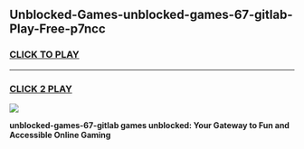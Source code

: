 
## Unblocked-Games-unblocked-games-67-gitlab-Play-Free-p7ncc
<h3>
<a href="https://premium76.site?title=unblocked-games-67-gitlab&ref=23A">CLICK TO PLAY</a></h3>
<hr>

<h3>
<a href="https://premium76.site?title=unblocked-games-67-gitlab&ref=23A">CLICK 2 PLAY</a>
  
</h3>

<a href="https://premium76.site?title=unblocked-games-67-gitlab&ref=23A"><img src="https://clearcache.store/games.png"></a>


**unblocked-games-67-gitlab games unblocked: Your Gateway to Fun and Accessible Online Gaming**

